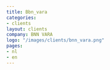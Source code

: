 ```yaml
---
title: Bbn_vara
categories:
- clients
layout: clients
company: BNN VARA
logo: "/images/clients/bnn_vara.png"
pages:
- nl
- en
---
```


